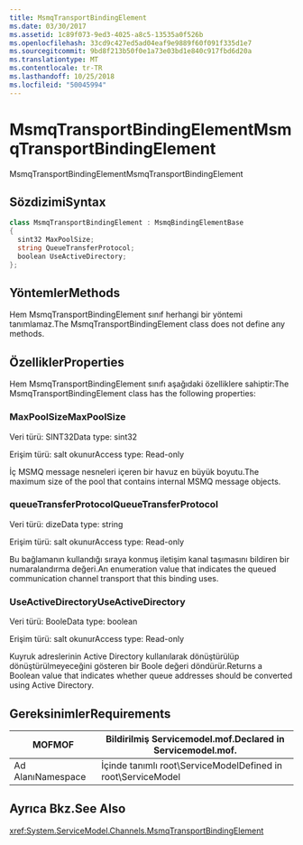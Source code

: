 ```yaml
---
title: MsmqTransportBindingElement
ms.date: 03/30/2017
ms.assetid: 1c89f073-9ed3-4025-a8c5-13535a0f526b
ms.openlocfilehash: 33cd9c427ed5ad04eaf9e9889f60f091f335d1e7
ms.sourcegitcommit: 9bd8f213b50f0e1a73e03bd1e840c917fbd6d20a
ms.translationtype: MT
ms.contentlocale: tr-TR
ms.lasthandoff: 10/25/2018
ms.locfileid: "50045994"
---
```

# <a name="msmqtransportbindingelement"></a><span data-ttu-id="d4caa-102">MsmqTransportBindingElement</span><span class="sxs-lookup"><span data-stu-id="d4caa-102">MsmqTransportBindingElement</span></span>
<span data-ttu-id="d4caa-103">MsmqTransportBindingElement</span><span class="sxs-lookup"><span data-stu-id="d4caa-103">MsmqTransportBindingElement</span></span>  
  
## <a name="syntax"></a><span data-ttu-id="d4caa-104">Sözdizimi</span><span class="sxs-lookup"><span data-stu-id="d4caa-104">Syntax</span></span>  
  
```csharp
class MsmqTransportBindingElement : MsmqBindingElementBase  
{  
  sint32 MaxPoolSize;  
  string QueueTransferProtocol;  
  boolean UseActiveDirectory;  
};  
```  
  
## <a name="methods"></a><span data-ttu-id="d4caa-105">Yöntemler</span><span class="sxs-lookup"><span data-stu-id="d4caa-105">Methods</span></span>  
 <span data-ttu-id="d4caa-106">Hem MsmqTransportBindingElement sınıf herhangi bir yöntemi tanımlamaz.</span><span class="sxs-lookup"><span data-stu-id="d4caa-106">The MsmqTransportBindingElement class does not define any methods.</span></span>  
  
## <a name="properties"></a><span data-ttu-id="d4caa-107">Özellikler</span><span class="sxs-lookup"><span data-stu-id="d4caa-107">Properties</span></span>  
 <span data-ttu-id="d4caa-108">Hem MsmqTransportBindingElement sınıfı aşağıdaki özelliklere sahiptir:</span><span class="sxs-lookup"><span data-stu-id="d4caa-108">The MsmqTransportBindingElement class has the following properties:</span></span>  
  
### <a name="maxpoolsize"></a><span data-ttu-id="d4caa-109">MaxPoolSize</span><span class="sxs-lookup"><span data-stu-id="d4caa-109">MaxPoolSize</span></span>  
 <span data-ttu-id="d4caa-110">Veri türü: SINT32</span><span class="sxs-lookup"><span data-stu-id="d4caa-110">Data type: sint32</span></span>  
  
 <span data-ttu-id="d4caa-111">Erişim türü: salt okunur</span><span class="sxs-lookup"><span data-stu-id="d4caa-111">Access type: Read-only</span></span>  
  
 <span data-ttu-id="d4caa-112">İç MSMQ message nesneleri içeren bir havuz en büyük boyutu.</span><span class="sxs-lookup"><span data-stu-id="d4caa-112">The maximum size of the pool that contains internal MSMQ message objects.</span></span>  
  
### <a name="queuetransferprotocol"></a><span data-ttu-id="d4caa-113">queueTransferProtocol</span><span class="sxs-lookup"><span data-stu-id="d4caa-113">QueueTransferProtocol</span></span>  
 <span data-ttu-id="d4caa-114">Veri türü: dize</span><span class="sxs-lookup"><span data-stu-id="d4caa-114">Data type: string</span></span>  
  
 <span data-ttu-id="d4caa-115">Erişim türü: salt okunur</span><span class="sxs-lookup"><span data-stu-id="d4caa-115">Access type: Read-only</span></span>  
  
 <span data-ttu-id="d4caa-116">Bu bağlamanın kullandığı sıraya konmuş iletişim kanal taşımasını bildiren bir numaralandırma değeri.</span><span class="sxs-lookup"><span data-stu-id="d4caa-116">An enumeration value that indicates the queued communication channel transport that this binding uses.</span></span>  
  
### <a name="useactivedirectory"></a><span data-ttu-id="d4caa-117">UseActiveDirectory</span><span class="sxs-lookup"><span data-stu-id="d4caa-117">UseActiveDirectory</span></span>  
 <span data-ttu-id="d4caa-118">Veri türü: Boole</span><span class="sxs-lookup"><span data-stu-id="d4caa-118">Data type: boolean</span></span>  
  
 <span data-ttu-id="d4caa-119">Erişim türü: salt okunur</span><span class="sxs-lookup"><span data-stu-id="d4caa-119">Access type: Read-only</span></span>  
  
 <span data-ttu-id="d4caa-120">Kuyruk adreslerinin Active Directory kullanılarak dönüştürülüp dönüştürülmeyeceğini gösteren bir Boole değeri döndürür.</span><span class="sxs-lookup"><span data-stu-id="d4caa-120">Returns a Boolean value that indicates whether queue addresses should be converted using Active Directory.</span></span>  
  
## <a name="requirements"></a><span data-ttu-id="d4caa-121">Gereksinimler</span><span class="sxs-lookup"><span data-stu-id="d4caa-121">Requirements</span></span>  
  
|<span data-ttu-id="d4caa-122">MOF</span><span class="sxs-lookup"><span data-stu-id="d4caa-122">MOF</span></span>|<span data-ttu-id="d4caa-123">Bildirilmiş Servicemodel.mof.</span><span class="sxs-lookup"><span data-stu-id="d4caa-123">Declared in Servicemodel.mof.</span></span>|  
|---------|-----------------------------------|  
|<span data-ttu-id="d4caa-124">Ad Alanı</span><span class="sxs-lookup"><span data-stu-id="d4caa-124">Namespace</span></span>|<span data-ttu-id="d4caa-125">İçinde tanımlı root\ServiceModel</span><span class="sxs-lookup"><span data-stu-id="d4caa-125">Defined in root\ServiceModel</span></span>|  
  
## <a name="see-also"></a><span data-ttu-id="d4caa-126">Ayrıca Bkz.</span><span class="sxs-lookup"><span data-stu-id="d4caa-126">See Also</span></span>  
 <xref:System.ServiceModel.Channels.MsmqTransportBindingElement>

